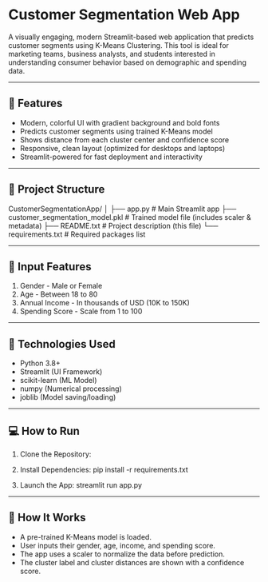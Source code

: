 Customer Segmentation Web App
=============================

A visually engaging, modern Streamlit-based web application that predicts customer segments using K-Means Clustering. This tool is ideal for marketing teams, business analysts, and students interested in understanding consumer behavior based on demographic and spending data.

-------------------------------
🔧 Features
-------------------------------
- Modern, colorful UI with gradient background and bold fonts
- Predicts customer segments using trained K-Means model
- Shows distance from each cluster center and confidence score
- Responsive, clean layout (optimized for desktops and laptops)
- Streamlit-powered for fast deployment and interactivity

-------------------------------
📁 Project Structure
-------------------------------
CustomerSegmentationApp/
│
├── app.py                        # Main Streamlit app
├── customer_segmentation_model.pkl  # Trained model file (includes scaler & metadata)
├── README.txt                    # Project description (this file)
└── requirements.txt              # Required packages list

-------------------------------
🧠 Input Features
-------------------------------
1. Gender           - Male or Female
2. Age              - Between 18 to 80
3. Annual Income    - In thousands of USD (10K to 150K)
4. Spending Score   - Scale from 1 to 100

-------------------------------
🧰 Technologies Used
-------------------------------
- Python 3.8+
- Streamlit (UI Framework)
- scikit-learn (ML Model)
- numpy (Numerical processing)
- joblib (Model saving/loading)

-------------------------------
💻 How to Run
-------------------------------
1. Clone the Repository:
   

2. Install Dependencies:
   pip install -r requirements.txt

3. Launch the App:
   streamlit run app.py

-------------------------------
🧠 How It Works
-------------------------------
- A pre-trained K-Means model is loaded.
- User inputs their gender, age, income, and spending score.
- The app uses a scaler to normalize the data before prediction.
- The cluster label and cluster distances are shown with a confidence score.
